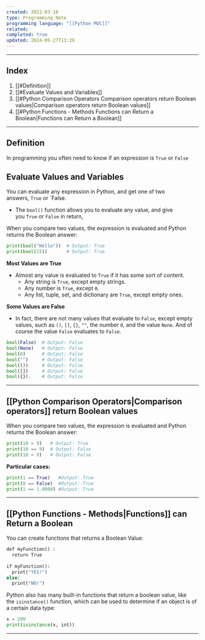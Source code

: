 ```yaml
---
created: 2022-03-18
type: Programming Note
programming language: "[[Python MOC]]"
related: 
completed: true
updated: 2024-05-27T13:29
---
```

---
## Index
1. [[#Definition]]
2. [[#Evaluate Values and Variables]]
3. [[#Python Comparison Operators Comparison operators return Boolean values|Comparison operators return Boolean values]]
4. [[#Python Functions - Methods Functions can Return a Boolean|Functions can Return a Boolean]]

---
## Definition 
In programming you often need to know if an expression is `True` or `False`

## Evaluate Values and Variables
You can evaluate any expression in Python, and get one of two answers, `True` or `False.

 - The `bool()` function allows you to evaluate any value, and give you `True` or `False` in return,
 
When you compare two values, the expression is evaluated and Python returns the Boolean answer:
```python
print(bool("Hello"))  # Output: True
print(bool(15))       # Output: True
```

**Most Values are True**
- Almost any value is evaluated to `True` if it has some sort of content.
	- Any string is `True`, except empty strings.
	- Any number is `True`, except `0`.
	- Any list, tuple, set, and dictionary are `True`, except empty ones.

**Some Values are False**
- In fact, there are not many values that evaluate to `False`, except empty values, such as `()`, `[]`, `{}`, `""`, the number `0`, and the value `None`. And of course the value `False` evaluates to `False`.
```python 
bool(False)  # Output: False
bool(None)   # Output: False
bool(0)      # Output: False
bool("")     # Output: False
bool(())     # Output: False
bool([])     # Output: False
bool({}).    # Output: False
```

---
## [[Python Comparison Operators|Comparison operators]] return Boolean values
When you compare two values, the expression is evaluated and Python returns the Boolean answer:
```python 
print(10 > 9)   # Output: True
print(10 == 9)  # Output: False
print(10 < 9)   # Output: False
```

**Particular cases:**
```python
print(1 == True)   #Output: True
print(0 == False)  #Output: True
print(1 == 1.0000) #Output: True
```

---
## [[Python Functions - Methods|Functions]] can Return a Boolean
You can create functions that returns a Boolean Value:
```python 
def myFunction() :  
  return True  
  
if myFunction():  
  print("YES!")  
else:  
  print("NO!")
```

Python also has many built-in functions that return a boolean value, like the `isinstance()` function, which can be used to determine if an object is of a certain data type:
```python 
x = 200  
print(isinstance(x, int))
```

---